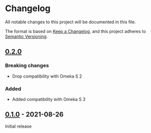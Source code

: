 # Changelog
All notable changes to this project will be documented in this file.

The format is based on [Keep a Changelog](https://keepachangelog.com/en/1.0.0/),
and this project adheres to [Semantic Versioning](https://semver.org/spec/v2.0.0.html).

## [0.2.0]

### Breaking changes

- Drop compatibility with Omeka S 2

### Added

- Added compatibility with Omeka S 3


## [0.1.0] - 2021-08-26

Initial release


[0.2.0]: https://github.com/biblibre/omeka-s-module-CreateMissingThumbnails/compare/v0.1.0...v0.2.0
[0.1.0]: https://github.com/biblibre/omeka-s-module-CreateMissingThumbnails/releases/tag/v0.1.0
